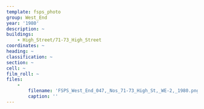 ```yaml
---
template: fsps_photo
group: West_End
year: '1980'
description: ~
buildings:
    - High_Street/71-73_High_Street
coordinates: ~
heading: ~
classification: ~
section: ~
cell: ~
film_roll: ~
files:
    -
        filename: 'FSPS_West_End_047,_Nos_71-73_High_St,_WE-2,_1980.png'
        caption: ''
---
```

